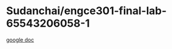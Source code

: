 # Sudanchai/engce301-final-lab-65543206058-1

[google doc](https://docs.google.com/document/d/1vWQZMwlbMt2BgsN0PWWNGscjRQsB50b1s_r3-JSaCms/edit?usp=sharing)
